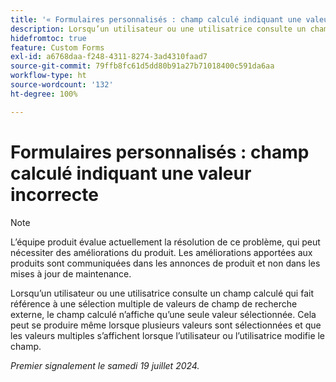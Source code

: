 ```yaml
---
title: '« Formulaires personnalisés : champ calculé indiquant une valeur incorrecte »'
description: Lorsqu’un utilisateur ou une utilisatrice consulte un champ calculé qui fait référence à une sélection multiple de valeurs de champ de recherche externe, le champ calculé n’affiche qu’une seule valeur sélectionnée. Cela peut se produire même lorsque plusieurs valeurs sont sélectionnées et que les valeurs multiples s’affichent lorsque l’utilisateur ou l’utilisatrice modifie le champ.
hidefromtoc: true
feature: Custom Forms
exl-id: a6768daa-f248-4311-8274-3ad4310faad7
source-git-commit: 79ffb8fc61d5dd80b91a27b71018400c591da6aa
workflow-type: ht
source-wordcount: '132'
ht-degree: 100%

---
```


# Formulaires personnalisés : champ calculé indiquant une valeur incorrecte

>[!NOTE]
>
>L’équipe produit évalue actuellement la résolution de ce problème, qui peut nécessiter des améliorations du produit. Les améliorations apportées aux produits sont communiquées dans les annonces de produit et non dans les mises à jour de maintenance.

Lorsqu’un utilisateur ou une utilisatrice consulte un champ calculé qui fait référence à une sélection multiple de valeurs de champ de recherche externe, le champ calculé n’affiche qu’une seule valeur sélectionnée. Cela peut se produire même lorsque plusieurs valeurs sont sélectionnées et que les valeurs multiples s’affichent lorsque l’utilisateur ou l’utilisatrice modifie le champ.

_Premier signalement le samedi 19 juillet 2024._
